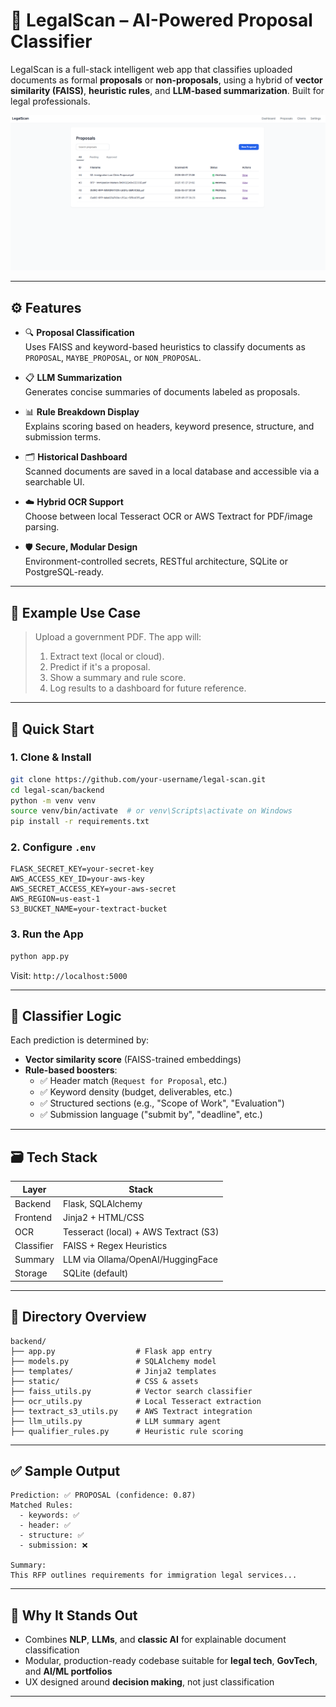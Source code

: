 # 🧠 LegalScan – AI-Powered Proposal Classifier

LegalScan is a full-stack intelligent web app that classifies uploaded documents as formal **proposals** or **non-proposals**, using a hybrid of **vector similarity (FAISS)**, **heuristic rules**, and **LLM-based summarization**. Built for legal professionals.

![LegalScan Screenshot](backend/assets/demo.png)

---

## ⚙️ Features

- 🔍 **Proposal Classification**  
  Uses FAISS and keyword-based heuristics to classify documents as `PROPOSAL`, `MAYBE_PROPOSAL`, or `NON_PROPOSAL`.

- 📋 **LLM Summarization**  
  Generates concise summaries of documents labeled as proposals.

- 📊 **Rule Breakdown Display**  
  Explains scoring based on headers, keyword presence, structure, and submission terms.

- 🗂 **Historical Dashboard**  
  Scanned documents are saved in a local database and accessible via a searchable UI.

- ☁️ **Hybrid OCR Support**  
  Choose between local Tesseract OCR or AWS Textract for PDF/image parsing.

- 🛡️ **Secure, Modular Design**  
  Environment-controlled secrets, RESTful architecture, SQLite or PostgreSQL-ready.

---

## 🧪 Example Use Case

> Upload a government PDF. The app will:
> 1. Extract text (local or cloud).
> 2. Predict if it's a proposal.
> 3. Show a summary and rule score.
> 4. Log results to a dashboard for future reference.

---

## 🚀 Quick Start

### 1. Clone & Install

```bash
git clone https://github.com/your-username/legal-scan.git
cd legal-scan/backend
python -m venv venv
source venv/bin/activate  # or venv\Scripts\activate on Windows
pip install -r requirements.txt
```

### 2. Configure `.env`

```env
FLASK_SECRET_KEY=your-secret-key
AWS_ACCESS_KEY_ID=your-aws-key
AWS_SECRET_ACCESS_KEY=your-aws-secret
AWS_REGION=us-east-1
S3_BUCKET_NAME=your-textract-bucket
```

### 3. Run the App

```bash
python app.py
```

Visit: `http://localhost:5000`

---

## 🧠 Classifier Logic

Each prediction is determined by:

* **Vector similarity score** (FAISS-trained embeddings)
* **Rule-based boosters**:
  * ✅ Header match (`Request for Proposal`, etc.)
  * ✅ Keyword density (budget, deliverables, etc.)
  * ✅ Structured sections (e.g., "Scope of Work", "Evaluation")
  * ✅ Submission language ("submit by", "deadline", etc.)

---

## 🗃 Tech Stack

| Layer      | Stack                                 |
| ---------- | ------------------------------------- |
| Backend    | Flask, SQLAlchemy                     |
| Frontend   | Jinja2 + HTML/CSS                     |
| OCR        | Tesseract (local) + AWS Textract (S3) |
| Classifier | FAISS + Regex Heuristics              |
| Summary    | LLM via Ollama/OpenAI/HuggingFace     |
| Storage    | SQLite (default)                      |

---

## 📂 Directory Overview

```
backend/
├── app.py                  # Flask app entry
├── models.py               # SQLAlchemy model
├── templates/              # Jinja2 templates
├── static/                 # CSS & assets
├── faiss_utils.py          # Vector search classifier
├── ocr_utils.py            # Local Tesseract extraction
├── textract_s3_utils.py    # AWS Textract integration
├── llm_utils.py            # LLM summary agent
├── qualifier_rules.py      # Heuristic rule scoring
```

---

## ✅ Sample Output

```
Prediction: ✅ PROPOSAL (confidence: 0.87)
Matched Rules:
  - keywords: ✅
  - header: ✅
  - structure: ✅
  - submission: ❌

Summary:
This RFP outlines requirements for immigration legal services...
```

---

## 🧠 Why It Stands Out

* Combines **NLP**, **LLMs**, and **classic AI** for explainable document classification
* Modular, production-ready codebase suitable for **legal tech**, **GovTech**, and **AI/ML portfolios**
* UX designed around **decision making**, not just classification

---